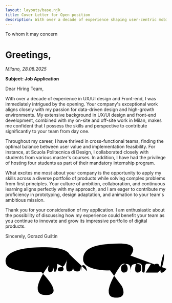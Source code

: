 ```yaml
---
layout: layouts/base.njk
title: Cover Letter for Open position
description: With over a decade of experience shaping user-centric mobile applications from concept to launch, I was immediately drawn to the UX/UI Designer opening.
---
```


<p class="title">To whom it may concern</p>

# Greetings,

*Milano, 28.08.2025*

**Subject: Job Application**

Dear Hiring Team,

With over a decade of experience in UX/UI design and Front-end, I was immediately intrigued by the opening. Your company's exceptional work aligns closely with my passion for data-driven design and high-growth environments. My extensive background in UX/UI design and front-end development, combined with my on-site and off-site work in Milan, makes me confident that I possess the skills and perspective to contribute significantly to your team from day one.

Throughout my career, I have thrived in cross-functional teams, finding the optimal balance between user value and implementation feasibility. For instance, at Scuola Politecnica di Design, I collaborated closely with students from various master's courses. In addition, I have had the privilege of hosting four students as part of their mandatory internship program.

What excites me most about your company is the opportunity to apply my skills across a diverse portfolio of products while solving complex problems from first principles. Your culture of ambition, collaboration, and continuous learning aligns perfectly with my approach, and I am eager to contribute my proficiency in prototyping, design adaptation, and animation to your team's ambitious mission.

Thank you for your consideration of my application. I am enthusiastic about the possibility of discussing how my experience could benefit your team as you continue to innovate and grow its impressive portfolio of digital products.

Sincerely,
Gorazd Guštin

<svg xmlns="http://www.w3.org/2000/svg" id="signature" class="signature" viewBox="0 0 362.9 122.8"><defs></defs><path d="M144.34,24.88s-5.07-20.06-79.82-15.25C-10.23,14.44-1.69,43.57,4.19,50.78c10.47,12.85,71.81,17.62,81.69,11.75s-21.89-13.88-21.89-13.88c0,0,76.62,65.94,28.83,67.81-47.79,1.87,5.07-67.27,5.07-67.27,0,0-5.87,15.75,2.94,15.75s8.81-17.89,8.81-17.89c0,0-2.67,17.62,2.14,17.09s5.07-17.62,5.07-17.62c0,0,13.88,4.81,14.15,10.68s-6.14,5.88-6.14,5.88c0,0-7.8,1.02-6.67-5.61s10.41-.53,15.22-9.08c5.44-9.67,5.87-13.61,5.87-13.61,0,0-6.08,26.88,1.6,28.3,7.21,1.33,11.48-2.15,11.21-8.68s.01-3.33.01-3.33c0,0-1.88,12.55,9.86,12.28,11.75-.27,6.41-14.95,6.41-14.95l3.47,14.68s-2.94-14.42,3.74-13.88c6.67.53,8.28,13.51,8.28,13.51" class="cls-1"/><path d="M125.7 39.3s15 0 26.4 3.2M281.5 27.6S306.4 0 255.9.5s-81.7 8.8-80.9 36.3 72.8 26.4 74.8 21.6-23.8-10.4-23.8-10.4l36 48.1s16 29.4-17.2 25.9 12.2-68.3 12.2-68.3c0 0 3.7-7.8 9.4-7.8s8.5 4.4 8.8 10.8c.3 6.4-3.7 9.1-8.8 9.1s-6.4-5.6-6.1-10.1c.5-9.7 12.3-10.8 17.6-7.5s3.7 17.6 3.7 17.6c0 0 .1-14.4 4.3-17.3 3.2-2.3 17.6-3.7 19.2 2.1 1.6 5.9 1.1 15.2-7.5 15.2s-4.8-14.1-4.8-14.1c0 0-.5-9.7 11.5-5.7 4.8 2.3 3.5 13.5 3.5 13.5 0 0-1.1 6.4 3.7 6.4s-.3-19.9 7.2-19.9h9.1l-12 19.9h25.6s5.3.3 5.6-9.1c.3-9.3-2.4-10.8-6.1-10.8-6.9 0-7.7 5.5-7.7 9.2s.5 10.7 5.6 10.7c12 0 18.4-20.3 18.2-40-.5-5.3-4.4 8.8-4.4 8.8 0 0-7.3 30.2-1.7 31.3s11.8-8.5 11.8-8.5M114 35.6 117 43 123.6 35.6" class="cls-1"/></svg>